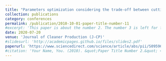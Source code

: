 ```yaml
---
title: "Parameters optimization considering the trade-off between cutting power and MRR based on Linear Decreasing Particle Swarm Algorithm in milling"
collection: publications
category: conferences
permalink: /publication/2010-10-01-paper-title-number-11
#excerpt: 'This paper is about the number 2. The number 3 is left for future work.'
date: 2020-07-20
venue: 'Journal of Cleaner Production (J-CP)'
#slidesurl: 'http://academicpages.github.io/files/slides2.pdf'
paperurl: 'https://www.sciencedirect.com/science/article/abs/pii/S0959652620314359'
#citation: 'Your Name, You. (2010). &quot;Paper Title Number 2.&quot; <i>Journal 1</i>. 1(2).'
---
```

